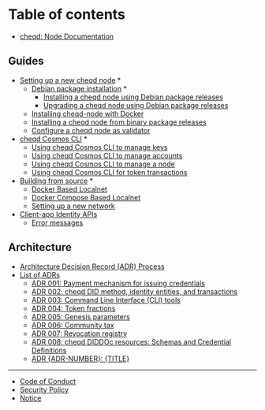 # Table of contents

* [cheqd: Node Documentation](README.md)

## Guides <a href="#docs" id="docs"></a>

* [Setting up a new cheqd node](docs/setup-and-configure/README.md)
  *
  * [Debian package installation](docs/setup-and-configure/debian/README.md)
    *
    * [Installing a cheqd node using Debian package releases](docs/setup-and-configure/debian/deb-package-install.md)
    * [Upgrading a cheqd node using Debian package releases](docs/setup-and-configure/debian/deb-package-upgrade.md)
  * [Installing cheqd-node with Docker](docs/setup-and-configure/docker-install.md)
  * [Installing a cheqd node from binary package releases](docs/setup-and-configure/binary-install.md)
  * [Configure a cheqd node as validator](docs/setup-and-configure/configure-new-validator.md)
* [cheqd Cosmos CLI](docs/cheqd-cli/README.md)
  *
  * [Using cheqd Cosmos CLI to manage keys](docs/cheqd-cli/cheqd-cli-key-management.md)
  * [Using cheqd Cosmos CLI to manage accounts](docs/cheqd-cli/cheqd-cli-accounts.md)
  * [Using cheqd Cosmos CLI to manage a node](docs/cheqd-cli/cheqd-cli-node-management.md)
  * [Using cheqd Cosmos CLI for token transactions](docs/cheqd-cli/cheqd-cli-token-transactions.md)
* [Building from source](docs/build-and-networks/README.md)
  *
  * [Docker Based Localnet](docs/build-and-networks/local-docker-network.md)
  * [Docker Compose Based Localnet](docs/build-and-networks/local-docker-compose-network.md)
  * [Setting up a new network](docs/build-and-networks/manual-network-setup.md)
* [Client-app Identity APIs](docs/identity-api/README.md)
  * [Error messages](docs/identity-api/identity-api-error-messages.md)

## Architecture

* [Architecture Decision Record (ADR) Process](architecture/architecture.md)
* [List of ADRs](architecture/adr-list/README.md)
  * [ADR 001: Payment mechanism for issuing credentials](architecture/adr-list/adr-001-payment-mechanism-for-issuing-credentials.md)
  * [ADR 002: cheqd DID method, identity entities, and transactions](architecture/adr-list/adr-002-cheqd-did-method.md)
  * [ADR 003: Command Line Interface (CLI) tools](architecture/adr-list/adr-003-cli-tools.md)
  * [ADR 004: Token fractions](architecture/adr-list/adr-004-token-fractions.md)
  * [ADR 005: Genesis parameters](architecture/adr-list/adr-005-genesis-parameters.md)
  * [ADR 006: Community tax](architecture/adr-list/adr-006-community-tax.md)
  * [ADR 007: Revocation registry](architecture/adr-list/adr-007-revocation-registry.md)
  * [ADR 008: cheqd DIDDOc resources: Schemas and Credential Definitions](architecture/adr-list/adr-008-identity-resources.md)
  * [ADR {ADR-NUMBER}: {TITLE}](architecture/adr-list/adr-template.md)

***

* [Code of Conduct](code\_of\_conduct.md)
* [Security Policy](security.md)
* [Notice](notice.md)
